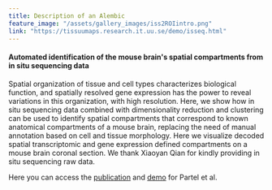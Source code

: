 ```yaml
---
title: Description of an Alembic
feature_image: "/assets/gallery_images/iss2ROIintro.png"
link: "https://tissuumaps.research.it.uu.se/demo/isseq.html"
---
```

#### Automated identification of the mouse brain's spatial compartments from in situ sequencing data

Spatial organization of tissue and cell types characterizes biological function, and spatially resolved gene expression has the power to reveal variations in this organization, with high resolution. Here, we show how in situ sequencing data combined with dimensionality reduction and clustering can be used to identify spatial compartments that correspond to known anatomical compartments of a mouse brain, replacing the need of manual annotation based on cell and tissue morphology. Here we visualize decoded spatial transcriptomic and gene expression defined compartments on a mouse brain coronal section.
We thank Xiaoyan Qian for kindly providing in situ sequencing raw data.

Here you can access the <a href="https://doi.org/10.1101/765842"> publication</a> and <a href="https://tissuumaps.research.it.uu.se/demo/form.html"> demo</a> for Partel et al.



